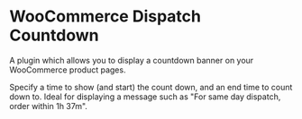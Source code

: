 # WooCommerce Dispatch Countdown

A plugin which allows you to display a countdown banner on your WooCommerce
product pages.

Specify a time to show (and start) the count down, and an end time to count down
to. Ideal for displaying a message such as "For same day dispatch, order within
1h 37m".
